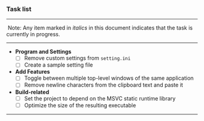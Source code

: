 ### Task list

---

​	Note: Any item marked in *italics* in this document indicates that the task is currently in progress.

---

- **Program and Settings**
    - [ ] Remove custom settings from `setting.ini`
    - [ ] Create a sample setting file
- **Add Features**
    - [ ] Toggle between multiple top-level windows of the same application
    - [ ] Remove newline characters from the clipboard text and paste it

- **Build-related**
    - [ ] Set the project to depend on the MSVC static runtime library
    - [ ] Optimize the size of the resulting executable
---

